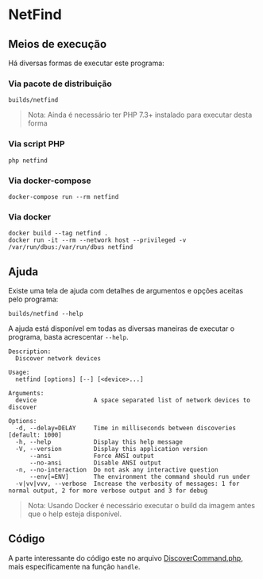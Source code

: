 # NetFind

## Meios de execução

Há diversas formas de executar este programa:

### Via pacote de distribuição

```
builds/netfind
```

> Nota: Ainda é necessário ter PHP 7.3+ instalado para executar desta forma

### Via script PHP

```
php netfind
```

### Via docker-compose 

```shell
docker-compose run --rm netfind
```

### Via docker

```shell script
docker build --tag netfind .
docker run -it --rm --network host --privileged -v /var/run/dbus:/var/run/dbus netfind
```

## Ajuda

Existe uma tela de ajuda com detalhes de argumentos e opções aceitas pelo programa:

```shell script
builds/netfind --help
```

A ajuda está disponível em todas as diversas maneiras de executar o programa, basta 
acrescentar `--help`.

```text
Description:
  Discover network devices

Usage:
  netfind [options] [--] [<device>...]

Arguments:
  device                A space separated list of network devices to discover

Options:
  -d, --delay=DELAY     Time in milliseconds between discoveries [default: 1000]
  -h, --help            Display this help message
  -V, --version         Display this application version
      --ansi            Force ANSI output
      --no-ansi         Disable ANSI output
  -n, --no-interaction  Do not ask any interactive question
      --env[=ENV]       The environment the command should run under
  -v|vv|vvv, --verbose  Increase the verbosity of messages: 1 for normal output, 2 for more verbose output and 3 for debug
```

> Nota: Usando Docker é necessário executar o build da imagem antes que o help esteja disponível.

## Código

A parte interessante do código este no arquivo [DiscoverCommand.php](app/Commands/DiscoverCommand.php), 
mais especificamente na função `handle`.
